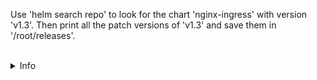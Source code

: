 
Use 'helm search repo' to look for the chart 'nginx-ingress' with version 'v1.3'.
Then print all the patch versions of 'v1.3' and save them in '/root/releases'.

<br>
<details><summary>Info</summary>
<br>

```plain
The search works with and without the 'v' prefix for the version.

```

</details>

